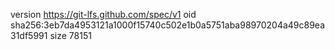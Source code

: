 version https://git-lfs.github.com/spec/v1
oid sha256:3eb7da4953121a1000f15740c502e1b0a5751aba98970204a49c89ea31df5991
size 78151
